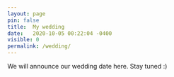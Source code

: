 ```yaml
---
layout: page
pin: false
title:  My wedding 
date:   2020-10-05 00:22:04 -0400
visible: 0
permalink: /wedding/
---
```



We will announce our wedding date here. Stay tuned :)
